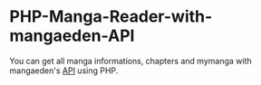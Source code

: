 PHP-Manga-Reader-with-mangaeden-API
===================================

You can get all manga informations, chapters and mymanga with mangaeden's <a href="https://www.mangaeden.com/api/" target="_blanK">API</a> using PHP.
